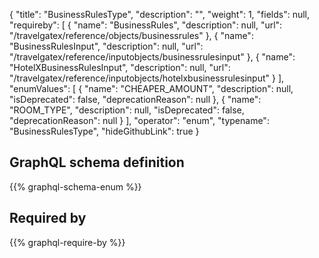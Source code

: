 {
  "title": "BusinessRulesType",
  "description": "",
  "weight": 1,
  "fields": null,
  "requireby": [
    {
      "name": "BusinessRules",
      "description": null,
      "url": "/travelgatex/reference/objects/businessrules"
    },
    {
      "name": "BusinessRulesInput",
      "description": null,
      "url": "/travelgatex/reference/inputobjects/businessrulesinput"
    },
    {
      "name": "HotelXBusinessRulesInput",
      "description": null,
      "url": "/travelgatex/reference/inputobjects/hotelxbusinessrulesinput"
    }
  ],
  "enumValues": [
    {
      "name": "CHEAPER_AMOUNT",
      "description": null,
      "isDeprecated": false,
      "deprecationReason": null
    },
    {
      "name": "ROOM_TYPE",
      "description": null,
      "isDeprecated": false,
      "deprecationReason": null
    }
  ],
  "operator": "enum",
  "typename": "BusinessRulesType",
  "hideGithubLink": true
}
## GraphQL schema definition

{{% graphql-schema-enum %}}

## Required by

{{% graphql-require-by %}}
